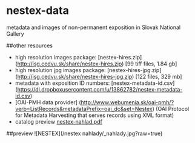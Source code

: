 nestex-data
===========

metadata and images of non-permanent exposition in Slovak National Gallery

##other resources

* high resolution images package: [nestex-hires.zip] (http://isg.cedvu.sk/share/nestex-hires.zip) [99 tiff files, 1.84 gb]
* high resolution jpg images package: [nestex-hires-jpg.zip] (http://isg.cedvu.sk/share/nestex-hires-jpg.zip) [122 files, 329 mb]
* metadata with exposition ID numbers: [nestex-metadata-id.csv] (https://dl.dropboxusercontent.com/u/13862782/nestex-metadata-id.csv)
* [OAI-PMH data provider] (http://www.webumenia.sk/oai-pmh/?verb=ListRecords&metadataPrefix=oai_dc&set=Nestex) (OAI Protocol for Metadata Harvesting that serves records using XML format)
* catalog preview [nestex-nahlad.pdf](http://hackathon.sng.local/downloads/nestex-nahlad.pdf)

##preview
![NESTEX](/nestex nahlady/_nahlady.jpg?raw=true)
